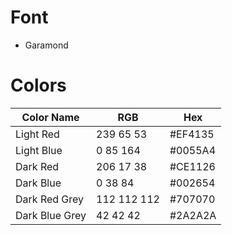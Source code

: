 # Font

- Garamond 

# Colors


Color Name | RGB | Hex
-----------|-----|--------
 Light Red | 239 65 53 | #EF4135 
 Light Blue | 0 85 164 | #0055A4 
 Dark Red | 206 17 38 | #CE1126 
 Dark Blue | 0 38 84 |#002654
 Dark Red Grey | 112 112 112 |#707070
 Dark Blue Grey | 42 42 42 | #2A2A2A
